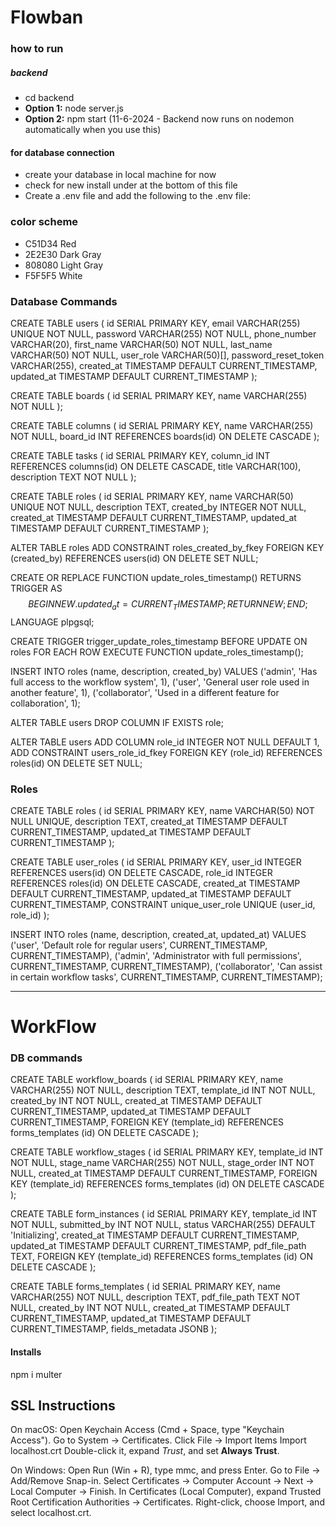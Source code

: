 # Flowban

### how to run 
##### backend
- cd backend
- **Option 1:** node server.js
- **Option 2:** npm start (11-6-2024 - Backend now runs on nodemon automatically when you use this)
#### for database connection
- create your database in local machine for now
- check for new install under at the bottom of this file
- Create a .env file and add the following to the .env file:


### color scheme
- C51D34 Red
- 2E2E30 Dark Gray
- 808080 Light Gray
- F5F5F5 White

### Database Commands

CREATE TABLE users (
    id SERIAL PRIMARY KEY,
    email VARCHAR(255) UNIQUE NOT NULL,
    password VARCHAR(255) NOT NULL,
    phone_number VARCHAR(20),
    first_name VARCHAR(50) NOT NULL,
    last_name VARCHAR(50) NOT NULL,
    user_role VARCHAR(50)[],
    password_reset_token VARCHAR(255),
    created_at TIMESTAMP DEFAULT CURRENT_TIMESTAMP,
    updated_at TIMESTAMP DEFAULT CURRENT_TIMESTAMP
);


CREATE TABLE boards (
    id SERIAL PRIMARY KEY,
    name VARCHAR(255) NOT NULL
);

CREATE TABLE columns (
    id SERIAL PRIMARY KEY,
    name VARCHAR(255) NOT NULL,
    board_id INT REFERENCES boards(id) ON DELETE CASCADE
);

CREATE TABLE tasks (
    id SERIAL PRIMARY KEY,
    column_id INT REFERENCES columns(id) ON DELETE CASCADE,
    title VARCHAR(100),
    description TEXT NOT NULL
);


CREATE TABLE roles (
    id SERIAL PRIMARY KEY,
    name VARCHAR(50) UNIQUE NOT NULL,
    description TEXT,
    created_by INTEGER NOT NULL,
    created_at TIMESTAMP DEFAULT CURRENT_TIMESTAMP,
    updated_at TIMESTAMP DEFAULT CURRENT_TIMESTAMP
);

ALTER TABLE roles 
ADD CONSTRAINT roles_created_by_fkey 
FOREIGN KEY (created_by) REFERENCES users(id) ON DELETE SET NULL;

CREATE OR REPLACE FUNCTION update_roles_timestamp()
RETURNS TRIGGER AS $$
BEGIN
    NEW.updated_at = CURRENT_TIMESTAMP;
    RETURN NEW;
END;
$$ LANGUAGE plpgsql;

CREATE TRIGGER trigger_update_roles_timestamp
BEFORE UPDATE ON roles
FOR EACH ROW
EXECUTE FUNCTION update_roles_timestamp();

INSERT INTO roles (name, description, created_by) VALUES
('admin', 'Has full access to the workflow system', 1),
('user', 'General user role used in another feature', 1),
('collaborator', 'Used in a different feature for collaboration', 1);

ALTER TABLE users DROP COLUMN IF EXISTS role;

ALTER TABLE users 
ADD COLUMN role_id INTEGER NOT NULL DEFAULT 1, 
ADD CONSTRAINT users_role_id_fkey 
FOREIGN KEY (role_id) REFERENCES roles(id) ON DELETE SET NULL;

### Roles

CREATE TABLE roles (
    id SERIAL PRIMARY KEY,
    name VARCHAR(50) NOT NULL UNIQUE,
    description TEXT,
    created_at TIMESTAMP DEFAULT CURRENT_TIMESTAMP,
    updated_at TIMESTAMP DEFAULT CURRENT_TIMESTAMP
);

CREATE TABLE user_roles (
    id SERIAL PRIMARY KEY,
    user_id INTEGER REFERENCES users(id) ON DELETE CASCADE,
    role_id INTEGER REFERENCES roles(id) ON DELETE CASCADE,
    created_at TIMESTAMP DEFAULT CURRENT_TIMESTAMP,
    updated_at TIMESTAMP DEFAULT CURRENT_TIMESTAMP,
    CONSTRAINT unique_user_role UNIQUE (user_id, role_id)
);

INSERT INTO roles (name, description, created_at, updated_at)
VALUES
    ('user', 'Default role for regular users', CURRENT_TIMESTAMP, CURRENT_TIMESTAMP),
    ('admin', 'Administrator with full permissions', CURRENT_TIMESTAMP, CURRENT_TIMESTAMP),
    ('collaborator', 'Can assist in certain workflow tasks', CURRENT_TIMESTAMP, CURRENT_TIMESTAMP);




----------
# WorkFlow
### DB commands 
CREATE TABLE workflow_boards (
  id SERIAL PRIMARY KEY,
  name VARCHAR(255) NOT NULL,
  description TEXT,
  template_id INT NOT NULL,
  created_by INT NOT NULL,
  created_at TIMESTAMP DEFAULT CURRENT_TIMESTAMP,
  updated_at TIMESTAMP DEFAULT CURRENT_TIMESTAMP,
  FOREIGN KEY (template_id) REFERENCES forms_templates (id) ON DELETE CASCADE
);

CREATE TABLE workflow_stages (
  id SERIAL PRIMARY KEY,
  template_id INT NOT NULL,
  stage_name VARCHAR(255) NOT NULL,
  stage_order INT NOT NULL,
  created_at TIMESTAMP DEFAULT CURRENT_TIMESTAMP,
  FOREIGN KEY (template_id) REFERENCES forms_templates (id) ON DELETE CASCADE
);

CREATE TABLE form_instances (
  id SERIAL PRIMARY KEY,
  template_id INT NOT NULL,
  submitted_by INT NOT NULL,
  status VARCHAR(255) DEFAULT 'Initializing',
  created_at TIMESTAMP DEFAULT CURRENT_TIMESTAMP,
  updated_at TIMESTAMP DEFAULT CURRENT_TIMESTAMP,
  pdf_file_path TEXT,
  FOREIGN KEY (template_id) REFERENCES forms_templates (id) ON DELETE CASCADE
);

CREATE TABLE forms_templates (
  id SERIAL PRIMARY KEY,
  name VARCHAR(255) NOT NULL,
  description TEXT,
  pdf_file_path TEXT NOT NULL,
  created_by INT NOT NULL,
  created_at TIMESTAMP DEFAULT CURRENT_TIMESTAMP,
  updated_at TIMESTAMP DEFAULT CURRENT_TIMESTAMP,
  fields_metadata JSONB
);


#### Installs
npm i multer 

## SSL Instructions
On macOS:
    Open Keychain Access (Cmd + Space, type "Keychain Access").
    Go to System → Certificates.
    Click File → Import Items
    Import localhost.crt
    Double-click it, expand *Trust*, and set **Always Trust**.

On Windows:
    Open Run (Win + R), type mmc, and press Enter.
    Go to File → Add/Remove Snap-in.
    Select Certificates → Computer Account → Next → Local Computer → Finish.
    In Certificates (Local Computer), expand Trusted Root Certification Authorities → Certificates.
    Right-click, choose Import, and select localhost.crt.